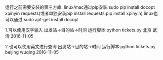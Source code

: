 运行之前需要安装的第三方库:
linux/mac通过pip安装:sudo pip install docopt xpinyin requests(或者单独安装pip install requests;pip install xpinyin)
linux也可以通过:sudo apt-get install docopt



1.可以使用汉字输入  出发站->目的站->时间
运行脚本:python tickets.py 北京 武清 2016-11-05


2.也可以使用英文进行查询 出发站->目的站->时间
运行脚本:python tickets.py beijing wuqing 2016-11-05



